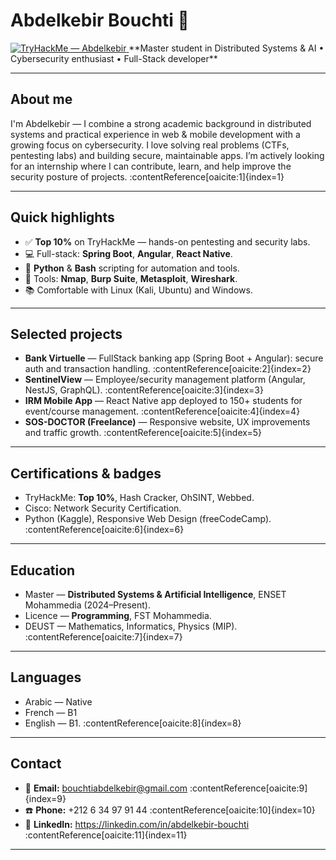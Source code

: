 # Abdelkebir Bouchti 👋

<a href="https://tryhackme.com/p/abdlkbir.dacosta">
  <img src="https://tryhackme.com/api/v2/badges/public-profile?userPublicId=2293298" alt="TryHackMe — Abdelkebir" />
</a>
**Master student in Distributed Systems & AI • Cybersecurity enthusiast • Full-Stack developer**

---

## About me
I'm Abdelkebir — I combine a strong academic background in distributed systems and practical experience in web & mobile development with a growing focus on cybersecurity. I love solving real problems (CTFs, pentesting labs) and building secure, maintainable apps. I’m actively looking for an internship where I can contribute, learn, and help improve the security posture of projects. :contentReference[oaicite:1]{index=1}

---

## Quick highlights
- ✅ **Top 10%** on TryHackMe — hands-on pentesting and security labs.  
- 💻 Full-stack: **Spring Boot**, **Angular**, **React Native**.  
- 🐍 **Python** & **Bash** scripting for automation and tools.  
- 🔧 Tools: **Nmap**, **Burp Suite**, **Metasploit**, **Wireshark**.  
- 📚 Comfortable with Linux (Kali, Ubuntu) and Windows.

---

## Selected projects
- **Bank Virtuelle** — FullStack banking app (Spring Boot + Angular): secure auth and transaction handling. :contentReference[oaicite:2]{index=2}  
- **SentinelView** — Employee/security management platform (Angular, NestJS, GraphQL). :contentReference[oaicite:3]{index=3}  
- **IRM Mobile App** — React Native app deployed to 150+ students for event/course management. :contentReference[oaicite:4]{index=4}  
- **SOS-DOCTOR (Freelance)** — Responsive website, UX improvements and traffic growth. :contentReference[oaicite:5]{index=5}

---

## Certifications & badges
- TryHackMe: **Top 10%**, Hash Cracker, OhSINT, Webbed.  
- Cisco: Network Security Certification.  
- Python (Kaggle), Responsive Web Design (freeCodeCamp). :contentReference[oaicite:6]{index=6}

---

## Education
- Master — **Distributed Systems & Artificial Intelligence**, ENSET Mohammedia (2024–Present).  
- Licence — **Programming**, FST Mohammedia.  
- DEUST — Mathematics, Informatics, Physics (MIP). :contentReference[oaicite:7]{index=7}

---

## Languages
- Arabic — Native  
- French — B1  
- English — B1. :contentReference[oaicite:8]{index=8}

---

## Contact
- 📧 **Email:** bouchtiabdelkebir@gmail.com :contentReference[oaicite:9]{index=9}  
- ☎️ **Phone:** +212 6 34 97 91 44 :contentReference[oaicite:10]{index=10}  
- 🔗 **LinkedIn:** https://linkedin.com/in/abdelkebir-bouchti :contentReference[oaicite:11]{index=11}

---
